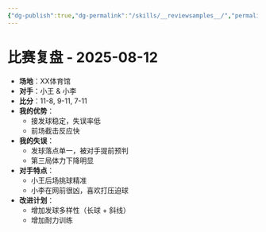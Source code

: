 ```yaml
---
{"dg-publish":true,"dg-permalink":"/skills/__reviewsamples__/","permalink":"/skills/__reviewsamples__/"}
---
```


# 比赛复盘 - 2025-08-12
- **场地**：XX体育馆
- **对手**：小王 & 小李
- **比分**：11-8, 9-11, 7-11
- **我的优势**：
  - 接发球稳定，失误率低
  - 前场截击反应快
- **我的失误**：
  - 发球落点单一，被对手提前预判
  - 第三局体力下降明显
- **对手特点**：
  - 小王后场挑球精准
  - 小李在网前很凶，喜欢打压迫球
- **改进计划**：
  - 增加发球多样性（长球 + 斜线）
  - 增加耐力训练
